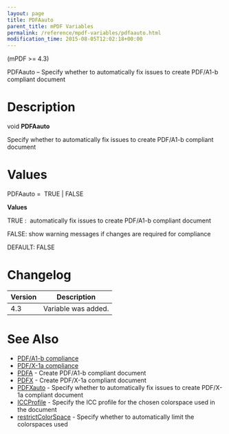 ```yaml
---
layout: page
title: PDFAauto
parent_title: mPDF Variables
permalink: /reference/mpdf-variables/pdfaauto.html
modification_time: 2015-08-05T12:02:18+00:00
---
```


(mPDF &gt;= 4.3)

PDFAauto – Specify whether to automatically fix issues to create PDF/A1-b compliant document

# Description

void **PDFAauto**

Specify whether to automatically fix issues to create PDF/A1-b compliant document

# Values

<span class="parameter">PDFAauto</span> =  <span class="smallblock">TRUE </span>| <span class="smallblock">FALSE</span>

**Values**

<span class="smallblock">TRUE </span>:  automatically fix issues to create PDF/A1-b compliant document 

<span class="smallblock">FALSE</span>: show warning messages if changes are required for compliance

<span class="smallblock">DEFAULT</span>: <span class="smallblock">FALSE</span>

# Changelog

<table class="table"> <thead>
<tr> <th>Version</th><th>Description</th> </tr>
</thead> <tbody>
<tr>
<td>4.3</td>
<td>Variable was added.</td>
</tr>
</tbody> </table>

# See Also

<ul>
<li class="manual_boxlist"><a href="{{ "/what-else-can-i-do/pdf-a1-b-compliance.html" | prepend: site.baseurl }}">PDF/A1-b compliance</a></li>
<li class="manual_boxlist"><a href="{{ "/what-else-can-i-do/pdf-x-1a-compliance.html" | prepend: site.baseurl }}">PDF/X-1a compliance</a></li>
<li class="manual_boxlist"><a href="{{ "/reference/mpdf-variables/pdfa.html" | prepend: site.baseurl }}">PDFA</a> - Create PDF/A1-b compliant document</li>
<li class="manual_boxlist"><a href="{{ "/reference/mpdf-variables/pdfx.html" | prepend: site.baseurl }}">PDFX</a> - Create PDF/X-1a compliant document</li>
<li class="manual_boxlist"><a href="{{ "/reference/mpdf-variables/pdfxauto.html" | prepend: site.baseurl }}">PDFXauto</a> - Specify whether to automatically fix issues to create PDF/X-1a compliant document</li>
<li class="manual_boxlist"><a href="{{ "/reference/mpdf-variables/iccprofile.html" | prepend: site.baseurl }}">ICCProfile</a> - Specify the ICC profile for the chosen colorspace used in the document</li>
<li class="manual_boxlist"><a href="{{ "/reference/mpdf-variables/restrictcolorspace.html" | prepend: site.baseurl }}">restrictColorSpace</a> - Specify whether to automatically limit the colorspaces used</li>
</ul>

